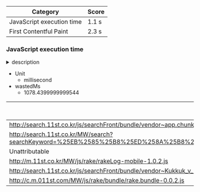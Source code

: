 | Category | Score |
| --- | --- |
| JavaScript execution time | 1.1 s |
| First Contentful Paint | 2.3 s |

### JavaScript execution time

<details><summary>description</summary>Consider reducing the time spent parsing, compiling, and executing JS. You may find delivering smaller JS payloads helps with this. [Learn more](https://web.dev/bootup-time/).</details>

- Unit
  - millisecond
- wastedMs
  - 1078.4399999999544

| URL | Total CPU Time | Script Evaluation | Script Parse |
|  --- | --- | --- | --- |
 http://search.11st.co.kr/js/searchFront/bundle/vendor~app.chunk.js?v=v_123 | 3833.9639999999554 | 840.0359999999541 | 9.52 |
 http://search.11st.co.kr/MW/search?searchKeyword=%25EB%2585%25B8%25ED%258A%25B8%25EB%25B6%2581&decSearchKeyword=%25EB%2585%25B8%25ED%258A%25B8%25EB%25B6%2581 | 411.3279999999999 | 13.459999999999994 | 27.924 |
 Unattributable | 352.76399999999563 | 10.744000000000002 | 2.632 |
 http://m.11st.co.kr/MW/js/rake/rakeLog-mobile-1.0.2.js | 80.62400000000005 | 75.68000000000005 | 3.08 |
 http://search.11st.co.kr/js/searchFront/bundle/vendor~Kukkuk_v_123~Present_v_123~Review_v_123~Totalv_123.chunk.js | 53.92800000000001 | 42.46800000000002 | 6.708 |
 http://c.m.011st.com/MW/js/rake/bundle/rake.bundle-0.0.2.js | 52.94400000000001 | 45.21200000000001 | 0.976 |